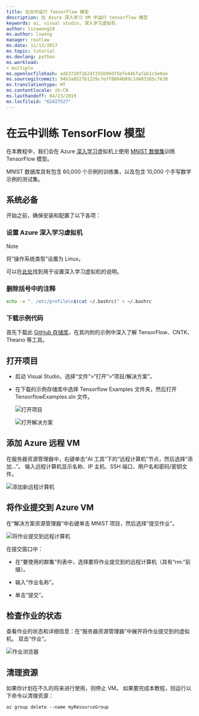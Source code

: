 ```yaml
---
title: 在云中运行 TensorFlow 模型
description: 在 Azure 深入学习 VM 中运行 tensorflow 模型
keywords: ai, visual studio, 深入学习虚拟机
author: lisawong19
ms.author: liwong
manager: routlaw
ms.date: 11/13/2017
ms.topic: tutorial
ms.devlang: python
ms.workload:
- multiple
ms.openlocfilehash: adb3720f1624f355b99d75bfe446fafab1c5e0ae
ms.sourcegitcommit: 94b3a052fb1229c7e7f8804b09c1d403385c7630
ms.translationtype: HT
ms.contentlocale: zh-CN
ms.lasthandoff: 04/23/2019
ms.locfileid: "62427527"
---
```

# <a name="train-a-tensorflow-model-in-the-cloud"></a>在云中训练 TensorFlow 模型

在本教程中，我们会在 Azure [深入学习](https://docs.microsoft.com/azure/machine-learning/data-science-virtual-machine/deep-learning-dsvm-overview)虚拟机上使用 [MNIST 数据集](http://yann.lecun.com/exdb/mnist/)训练 TensorFlow 模型。

MNIST 数据库具有包含 60,000 个示例的训练集，以及包含 10,000 个手写数字示例的测试集。

## <a name="prerequisites"></a>系统必备
开始之前，确保安装和配置了以下各项：

### <a name="setup-azure-deep-learning-virtual-machine"></a>设置 Azure 深入学习虚拟机

> [!NOTE]
> 将“操作系统类型”设置为 Linux。

可以在[此处](https://docs.microsoft.com/azure/machine-learning/data-science-virtual-machine/provision-deep-learning-dsvm)找到用于设置深入学习虚拟机的说明。

### <a name="remove-comment-in-parens"></a>删除括号中的注释

```bash
echo -e ". /etc/profile\n$(cat ~/.bashrc)" > ~/.bashrc
```

### <a name="download-sample-code"></a>下载示例代码

首先下载此 [GitHub 存储库](https://github.com/Microsoft/samples-for-ai)，在其内附的示例中深入了解 TensorFlow、CNTK、Theano 等工具。

## <a name="open-project"></a>打开项目

- 启动 Visual Studio，选择“文件”>“打开”>“项目/解决方案”。

- 在下载的示例存储库中选择 Tensorflow Examples 文件夹，然后打开 TensorflowExamples.sln 文件。

   ![打开项目](media/tensorflow-local/open-project.png)

   ![打开解决方案](media/tensorflow-local/open-solution.png)

## <a name="add-azure-remote-vm"></a>添加 Azure 远程 VM

在服务器资源管理器中，右键单击“AI 工具”下的“远程计算机”节点，然后选择“添加...”。 输入远程计算机显示名称、IP 主机、SSH 端口、用户名和密码/密钥文件。

![添加新远程计算机](media/tensorflow-vm/add-remote-vm.png)

## <a name="submit-job-to-azure-vm"></a>将作业提交到 Azure VM
在“解决方案资源管理器”中右键单击 MNIST 项目，然后选择“提交作业”。

![将作业提交到远程计算机](media/tensorflow-vm/job-submission.png)

在提交窗口中：

- 在“要使用的群集”列表中，选择要将作业提交到的远程计算机（具有“rm:”前缀）。

- 输入“作业名称”。

- 单击“提交”。

## <a name="check-status-of-job"></a>检查作业的状态
查看作业的状态和详细信息：在“服务器资源管理器”中展开将作业提交到的虚拟机。 双击“作业”。

![作业浏览器](media/tensorflow-vm/job-browser.png)

## <a name="clean-up-resources"></a>清理资源

如果你计划在不久的将来进行使用，则停止 VM。 如果要完成本教程，则运行以下命令以清理资源：

```azurecli-interactive
az group delete --name myResourceGroup
```
